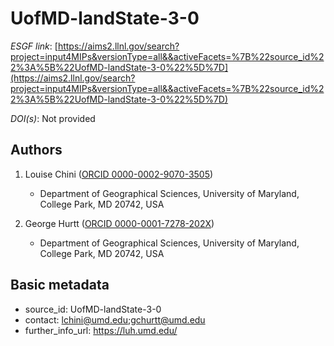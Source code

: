 # UofMD-landState-3-0

*ESGF link*: [https://aims2.llnl.gov/search?project=input4MIPs&versionType=all&&activeFacets=%7B%22source_id%22%3A%5B%22UofMD-landState-3-0%22%5D%7D](https://aims2.llnl.gov/search?project=input4MIPs&versionType=all&&activeFacets=%7B%22source_id%22%3A%5B%22UofMD-landState-3-0%22%5D%7D)

*DOI(s)*: Not provided

## Authors

1. Louise Chini ([ORCID 0000-0002-9070-3505](https://orcid.org/0000-0002-9070-3505))
    - Department of Geographical Sciences, University of Maryland, College Park, MD 20742, USA

2. George Hurtt ([ORCID 0000-0001-7278-202X](https://orcid.org/0000-0001-7278-202X))
    - Department of Geographical Sciences, University of Maryland, College Park, MD 20742, USA


## Basic metadata

- source_id: UofMD-landState-3-0
- contact: lchini@umd.edu;gchurtt@umd.edu
- further_info_url: https://luh.umd.edu/